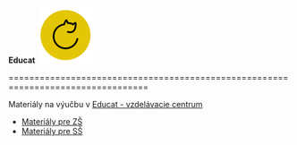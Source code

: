 **Educat**
<img src="EDUCAT_ICON.png" width="100" height="100" />

=================================================================================

Materiály na výučbu v [Educat - vzdelávacie centrum](https://www.educat.sk/)


* [Materiály pre ZŠ](zš/README.md)
* [Materiály pre SŠ](sš/README.md)

